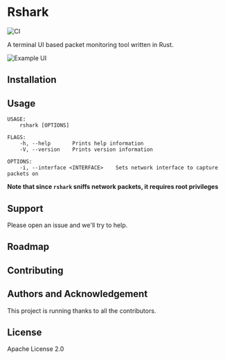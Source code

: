 # Rshark

![CI](https://github.com/pmk21/rshark/workflows/CI/badge.svg)

A terminal UI based packet monitoring tool written in Rust.

![Example UI](images/rshark_ui.png)

## Installation

## Usage

```output
USAGE:
    rshark [OPTIONS]

FLAGS:
    -h, --help       Prints help information
    -V, --version    Prints version information

OPTIONS:
    -i, --interface <INTERFACE>    Sets network interface to capture packets on
```

**Note that since `rshark` sniffs network packets, it requires root privileges**

## Support

Please open an issue and we'll try to help.

## Roadmap

## Contributing

## Authors and Acknowledgement

This project is running thanks to all the contributors.

## License

Apache License 2.0
